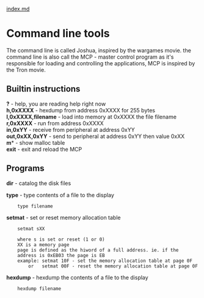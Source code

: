 [index.md](index.md)
# Command line tools

The command line is called Joshua, inspired by the wargames movie.
the command line is also call the MCP - master control program as it's responsible
for loading and controlling the applications, MCP is inspired by the Tron movie.



## Builtin instructions

**?** - help, you are reading help right now  
**h,0xXXXX** - hexdump from address 0xXXXX for 255 bytes  
**l,0xXXXX,filename** - load into memory at 0xXXXX the file filename  
**r,0xXXXX** - run from address 0xXXXX  
**in,0xYY** - receive from peripheral at address 0xYY  
**out,0xXX,0xYY** - send to peripheral at address 0xYY then value 0xXX  
**m*** - show malloc table  
**exit** - exit and reload the MCP  

## Programs

**dir**  - catalog the disk files

**type**  - type contents of a file to the display
    
```
    type filename
```


**setmat**  - set or reset memory allocation table  
    
```
    setmat sXX
```
  
        where s is set or reset (1 or 0)  
        XX is a memory page  
        page is defined as the hiword of a full address. ie. if the  
        address is 0xEB03 the page is EB  
        example: setmat 10F - set the memory allocation table at page 0F
            or   setmat 00F - reset the memory allocation table at page 0F

**hexdump**  - hexdump the contents of a file to the display  
    
```
    hexdump filename
```


